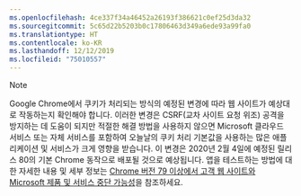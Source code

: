 ```yaml
---
ms.openlocfilehash: 4ce337f34a46452a26193f386621c0ef25d3da32
ms.sourcegitcommit: 5c65d22b5203b0c17806463d349a6ede93a99fa0
ms.translationtype: HT
ms.contentlocale: ko-KR
ms.lasthandoff: 12/12/2019
ms.locfileid: "75010557"
---
```

> [!NOTE] 
> Google Chrome에서 쿠키가 처리되는 방식의 예정된 변경에 따라 웹 사이트가 예상대로 작동하는지 확인해야 합니다. 이러한 변경은 CSRF(교차 사이트 요청 위조) 공격을 방지하는 데 도움이 되지만 적절한 해결 방법을 사용하지 않으면 Microsoft 클라우드 서비스 또는 자체 서비스를 포함하여 오늘날의 쿠키 처리 기본값을 사용하는 많은 애플리케이션 및 서비스가 크게 영향을 받습니다. 이 변경은 2020년 2월 4일에 예정된 릴리스 80의 기본 Chrome 동작으로 배포될 것으로 예상됩니다. 앱을 테스트하는 방법에 대한 자세한 내용 및 세부 정보는 [Chrome 버전 79 이상에서 고객 웹 사이트와 Microsoft 제품 및 서비스 중단 가능성](https://support.microsoft.com/help/4522904/potential-disruption-to-customer-websites-in-latest-chrome)을 참조하세요.
